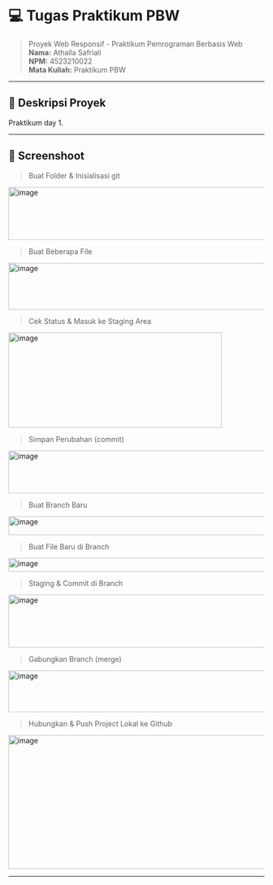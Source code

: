 # 💻 Tugas Praktikum PBW

> Proyek Web Responsif - Praktikum Pemrograman Berbasis Web  
> **Nama:** Athalla Safriali  
> **NPM:** 4523210022  
> **Mata Kuliah:** Praktikum PBW  

---

## 🧾 Deskripsi Proyek

Praktikum day 1.

---

## 📸 Screenshoot

> Buat Folder & Inisialisasi git
<img width="663" height="104" alt="image" src="https://github.com/user-attachments/assets/83eb43a3-51fd-4c92-991d-6b2e3c0a8514" />

> Buat Beberapa File
<img width="784" height="92" alt="image" src="https://github.com/user-attachments/assets/8fba0a44-2fe3-4d4c-9aa7-a4af6e4b1ae4" />

> Cek Status & Masuk ke Staging Area
<img width="420" height="187" alt="image" src="https://github.com/user-attachments/assets/b2212b4a-f0d0-44a3-8f9a-600635d694cb" />

> Simpan Perubahan (commit)
<img width="871" height="84" alt="image" src="https://github.com/user-attachments/assets/36c18469-099f-4371-81b1-5af74397f2be" />

> Buat Branch Baru
<img width="561" height="37" alt="image" src="https://github.com/user-attachments/assets/f7b0c99e-e71d-4749-86df-c92c487b6b96" />

> Buat File  Baru di Branch
<img width="691" height="27" alt="image" src="https://github.com/user-attachments/assets/c6683875-5e2f-49bb-891c-8cfce22f76d8" />

> Staging & Commit di Branch
<img width="719" height="104" alt="image" src="https://github.com/user-attachments/assets/104a5ce4-b66d-4038-8123-26d188fe2d71" />

> Gabungkan Branch (merge)
<img width="517" height="82" alt="image" src="https://github.com/user-attachments/assets/a313dfa6-5b97-41e0-9b10-b9e020cc1e5e" />

> Hubungkan & Push Project Lokal ke Github
<img width="869" height="263" alt="image" src="https://github.com/user-attachments/assets/5e18162a-ecd8-4e88-a663-700cd59a23a4" />

---
